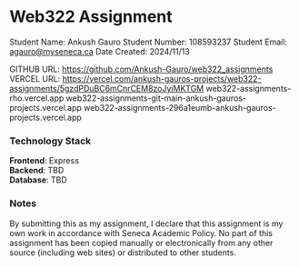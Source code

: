 # Web322 Assignment

Student Name:  Ankush Gauro
Student Number:  108593237
Student Email:  agauro@myseneca.ca
Date Created:  2024/11/13

GITHUB URL:  https://github.com/Ankush-Gauro/web322_assignments
VERCEL URL:  https://vercel.com/ankush-gauros-projects/web322-assignments/5gzdPDuBC6mCnrCEM8zoJyiMKTGM
            web322-assignments-rho.vercel.app
            web322-assignments-git-main-ankush-gauros-projects.vercel.app
            web322-assignments-296a1eumb-ankush-gauros-projects.vercel.app


### Technology Stack

**Frontend**:  Express  
**Backend**: TBD  
**Database**: TBD  

### Notes

By submitting this as my assignment, I declare that this assignment is my own work in accordance with Seneca Academic Policy. No part of this assignment has been copied manually or electronically from any other source (including web sites) or distributed to other students.
